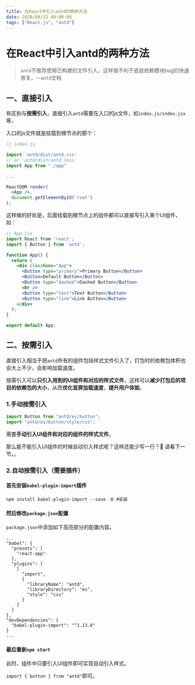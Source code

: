 ```yaml
---
title: 在React中引入antd的两种方法
date: 2020/08/22 00:00:00
tags: ["React.js", "antd"]
---
```


# 在React中引入antd的两种方法

<ClientOnly>
  <display-bar :displayData="$frontmatter"></display-bar>
</ClientOnly>

> `antd`不推荐使用已构建的文件引入，这样做不利于底层依赖模块bug的快速修复。--`antd`文档

## 一、直接引入

有区别与**按需引入**，直接引入`antd`需要在入口的js文件，如`index.js/index.jsx`等，

入口的js文件就是挂载到根节点的那个：

```jsx {3,4}
// index.js

import 'antd/dist/antd.css'
// or 'antd/dist/antd.less'
import App from "./app"

...

ReactDOM.render(
  <App />,
  document.getElementById('root')
);
```

这样做的好处是，后面挂载到根节点上的组件都可以直接写引入某个UI组件，如：

```jsx
// App.jsx
import React from 'react';
import { Button } from 'antd';

function App() {
  return (
    <div className="App">
      <Button type="primary">Primary Button</Button>
      <Button>Default Button</Button>
      <Button type="dashed">Dashed Button</Button>
      <br />
      <Button type="text">Text Button</Button>
      <Button type="link">Link Button</Button>
    </div>
  );
}

export default App;
```

## 二、按需引入

直接引入相当于把`antd`所有的组件包括样式文件引入了，打包时的依赖包体积也会大上不少，会影响加载速度。

按需引入可以**只引入用到的UI组件和对应的样式文件**，这样可以**减少打包后的项目的依赖包的大小**，从而**优化首屏加载速度**，**提升用户体验**。

### 1.手动按需引入

```jsx
import Button from "antd/es/button";
import "antd/es/button/style/css";
```

需要**手动引入UI组件和对应的组件的样式文件**。

那么能不能引入UI组件的时候自动引入样式呢？这样还能少写一行？🤔 请看下一节。。

### 2.自动按需引入（需要插件）

#### 首先安装`babel-plugin-import`插件

```shell
npm install babel-plugin-import --save -D #安装
```

#### 然后修改`package.json`配置

`package.json`中添加如下高亮部分的配置内容。

```json{6,7,8,9,10,11,12,13,14,15}
...
"babel": {
  "presets": [
    "react-app"
  ],
  "plugins": [
    [
      "import",
      {
        "libraryName": "antd",
        "libraryDirectory": "es",
        "style": "css"
      }
    ]
  ]
},
"devDependencies": {
  "babel-plugin-import": "^1.13.0"
}
...
```

#### 最后重新`npm start`

此时，组件中只要引入UI组件即可实现自动引入样式。

`import { button } from "antd"`即可。